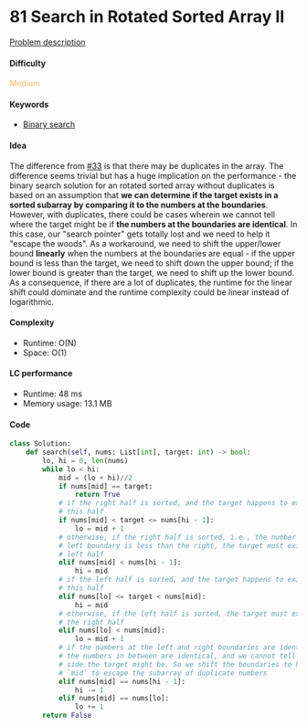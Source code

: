 81 Search in Rotated Sorted Array II
=======================
[Problem description](https://leetcode.com/problems/search-in-rotated-sorted-array-ii/)

#### Difficulty
<span style="color:#FABC60">Medium</span>

#### Keywords
- [Binary search](../categories/binary_search.md)

#### Idea
The difference from [#33](33.md) is that there may be duplicates in the array.  The difference seems trivial but has a huge implication on the performance - the binary search solution for an rotated sorted array without duplicates is based on an assumption that **we can determine if the target exists in a sorted subarray by comparing it to the numbers at the boundaries**. However, with duplicates, there could be cases wherein we cannot tell where the target might be if **the numbers at the boundaries are identical**.  In this case, our "search pointer" gets totally lost and we need to help it "escape the woods". As a workaround, we need to shift the upper/lower bound **linearly** when the numbers at the boundaries are equal - if the upper bound is less than the target, we need to shift down the upper bound; if the lower bound is greater than the target, we need to shift up the lower bound. As a consequence, if there are a lot of duplicates, the runtime for the linear shift could dominate and the runtime complexity could be linear instead of logarithmic. 
 

#### Complexity
- Runtime: O(N)
- Space: O(1)
  
#### LC performance
- Runtime: 48 ms
- Memory usage: 13.1 MB

#### Code
```python
class Solution:
    def search(self, nums: List[int], target: int) -> bool:
        lo, hi = 0, len(nums)
        while lo < hi:
            mid = (lo + hi)//2
            if nums[mid] == target:
                return True
            # if the right half is sorted, and the target happens to exist in 
            # this half
            if nums[mid] < target <= nums[hi - 1]:
                lo = mid + 1
            # otherwise, if the right half is sorted, i.e., the number at the 
            # left boundary is less than the right, the target must exist in the
            # left half
            elif nums[mid] < nums[hi - 1]:
                hi = mid
            # if the left half is sorted, and the target happens to exist in 
            # this half
            elif nums[lo] <= target < nums[mid]:
                hi = mid
            # otherwise, if the left half is sorted, the target must exist in 
            # the right half
            elif nums[lo] < nums[mid]:
                lo = mid + 1
            # if the numbers at the left and right boundaries are identical, 
            # the numbers in between are identical, and we cannot tell which 
            # side the target might be. So we shift the boundaries to help the 
            # `mid` to escape the subarray of duplicate numbers
            elif nums[mid] == nums[hi - 1]:
                hi -= 1
            elif nums[mid] == nums[lo]:
                lo += 1
        return False
```